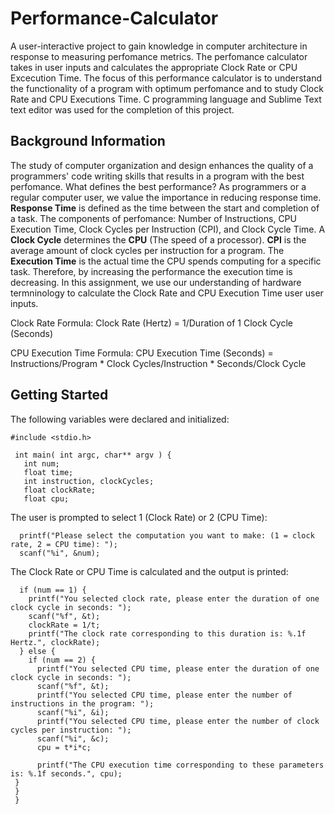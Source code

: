 # Performance-Calculator
A user-interactive project to gain knowledge in computer architecture in response to measuring perfomance metrics. The perfomance calculator takes in user inputs and calculates the appropriate Clock Rate or CPU Excecution Time. The focus of this performance calculator is to understand the functionality of a program with optimum perfomance and to study Clock Rate and CPU Executions Time. C programming language and Sublime Text text editor was used for the completion of this project.
## Background Information
The study of computer organization and design enhances the quality of a programmers' code writing skills that results in a program with the best perfomance. What defines the best performance? As programmers or a regular computer user, we value the importance in reducing response time. **Response Time** is defined as the time between the start and completion of a task. The components of perfomance: Number of Instructions, CPU Execution Time, Clock Cycles per Instruction (CPI), and Clock Cycle Time. A **Clock Cycle** determines the **CPU** (The speed of a processor). **CPI** is the average amount of clock cycles per instruction for a program. The **Execution Time** is the actual time the CPU spends computing for a specific task. Therefore, by increasing the performance the execution time is decreasing. In this assignment, we use our understanding of hardware termninology to calculate the Clock Rate and CPU Execution Time user user inputs.

Clock Rate Formula:
Clock Rate (Hertz) = 1/Duration of 1 Clock Cycle (Seconds)

CPU Execution Time Formula:
CPU Execution Time (Seconds) = Instructions/Program * Clock Cycles/Instruction * Seconds/Clock Cycle
## Getting Started
The following variables were declared and initialized:
    
    #include <stdio.h>

     int main( int argc, char** argv ) {
       int num;
       float time;
       int instruction, clockCycles;
       float clockRate;
       float cpu;
The user is prompted to select 1 (Clock Rate) or 2 (CPU Time):

      printf("Please select the computation you want to make: (1 = clock rate, 2 = CPU time): ");
      scanf("%i", &num);
      
The Clock Rate or CPU Time is calculated and the output is printed:

      if (num == 1) {
        printf("You selected clock rate, please enter the duration of one clock cycle in seconds: ");
        scanf("%f", &t);
        clockRate = 1/t;
        printf("The clock rate corresponding to this duration is: %.1f Hertz.", clockRate);
      } else {
        if (num == 2) {
          printf("You selected CPU time, please enter the duration of one clock cycle in seconds: ");
          scanf("%f", &t);
          printf("You selected CPU time, please enter the number of instructions in the program: ");
          scanf("%i", &i);
          printf("You selected CPU time, please enter the number of clock cycles per instruction: ");
          scanf("%i", &c);
          cpu = t*i*c;

		  printf("The CPU execution time corresponding to these parameters is: %.1f seconds.", cpu);
     }
     }
     }
## 

